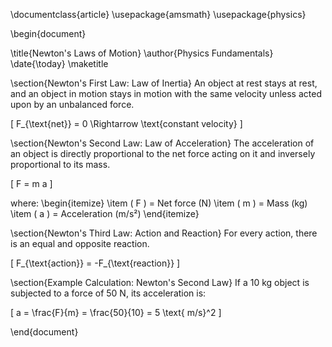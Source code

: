 
\documentclass{article}
\usepackage{amsmath}
\usepackage{physics}

\begin{document}

\title{Newton's Laws of Motion}
\author{Physics Fundamentals}
\date{\today}
\maketitle

\section{Newton's First Law: Law of Inertia}
An object at rest stays at rest, and an object in motion stays in motion with the same velocity unless acted upon by an unbalanced force.

\[
F_{\text{net}} = 0 \Rightarrow \text{constant velocity}
\]

\section{Newton's Second Law: Law of Acceleration}
The acceleration of an object is directly proportional to the net force acting on it and inversely proportional to its mass.

\[
F = m a
\]

where:
\begin{itemize}
    \item \( F \) = Net force (N)
    \item \( m \) = Mass (kg)
    \item \( a \) = Acceleration (m/s²)
\end{itemize}

\section{Newton's Third Law: Action and Reaction}
For every action, there is an equal and opposite reaction.

\[
F_{\text{action}} = -F_{\text{reaction}}
\]

\section{Example Calculation: Newton's Second Law}
If a 10 kg object is subjected to a force of 50 N, its acceleration is:

\[
a = \frac{F}{m} = \frac{50}{10} = 5 \text{ m/s}^2
\]

\end{document}
